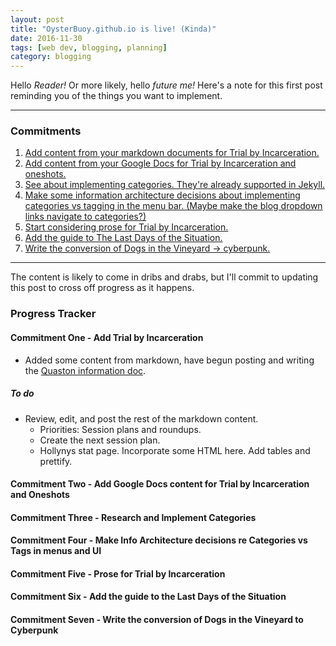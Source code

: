 ```yaml
---
layout: post
title: "OysterBuoy.github.io is live! (Kinda)"
date: 2016-11-30
tags: [web dev, blogging, planning]
category: blogging
---
```


Hello _Reader!_ Or more likely, hello _future me!_ Here's a note for this first post reminding you of the things you want to implement.

---

### Commitments

1. [Add content from your markdown documents for Trial by Incarceration.](#commitment-one---add-trial-by-incarceration)
2. [Add content from your Google Docs for Trial by Incarceration and oneshots.](#commitment-two---add-google-docs-content-for-trial-by-incarceration-and-oneshots)
3. [See about implementing categories. They're already supported in Jekyll.](#commitment-three---research-and-implement-categories)
4. [Make some information architecture decisions about implementing categories vs tagging in the menu bar. (Maybe make the blog dropdown links navigate to categories?)](#commitment-four---make-info-architecture-decisions-re-categories-vs-tags-in-menus-and-ui)
5. [Start considering prose for Trial by Incarceration.](#commitment-five---prose-for-trial-by-incarceration)
6. [Add the guide to The Last Days of the Situation.](#commitment-six---add-the-guide-to-last-days-of-the-situation)
7. [Write the conversion of Dogs in the Vineyard -> cyberpunk.](#commitment-seven---write-the-conversion-of-dogs-in-the-vineyard-to-cyberpunk)

---

The content is likely to come in dribs and drabs, but I'll commit to updating this post to cross off progress as it happens.

### Progress Tracker

#### Commitment One - Add Trial by Incarceration

- Added some content from markdown, have begun posting and writing the [Quaston information doc](/2016/11/30/Quaston-city-planning-WiP.html).

##### To do

- Review, edit, and post the rest of the markdown content.
  - Priorities: Session plans and roundups.
  - Create the next session plan.
  - Hollynys stat page. Incorporate some HTML here. Add tables and prettify.

#### Commitment Two - Add Google Docs content for Trial by Incarceration and Oneshots

#### Commitment Three - Research and Implement Categories

#### Commitment Four - Make Info Architecture decisions re Categories vs Tags in menus and UI

#### Commitment Five - Prose for Trial by Incarceration

#### Commitment Six - Add the guide to the Last Days of the Situation

#### Commitment Seven - Write the conversion of Dogs in the Vineyard to Cyberpunk
